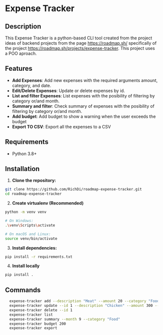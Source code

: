 # Expense Tracker

## Description

This Expense Tracker is a python-based CLI tool created from the project ideas of backend projects from the page https://roadmap.sh/ specifically of the project https://roadmap.sh/projects/expense-tracker. This project uses a POO aproach.

## Features

- **Add Expenses**: Add new expenses with the required arguments amount, category, and date.
- **Edit/Delete Expenses**: Update or delete expenses by id.
- **List and filter Expenses**: List expenses with the posibility of filtering by category or/and month.
- **Summary and filter**: Check summary of expenses with the posibility of filtering by category or/and month.
- **Add budget**: Add budget to show a warning when the user exceeds the budget
- **Export TO CSV**: Export all the expenses to a CSV

## Requirements

- Python 3.8+

## Installation

1. **Clone the repository:**
  ```bash
  git clone https://github.com/RichDi/roadmap-expense-tracker.git
  cd roadmap-expense-tracker
  ```

2. **Create virtualenv (Recommended)** 
  ```bash
  python -m venv venv

  # On Windows:
  .\venv\Scripts\activate

  # On macOS and Linux:
  source venv/bin/activate
  ```

3. **Install dependencies:**
  ```bash
  pip install -r requirements.txt
  ```

4. **Install locally**
  ```bash
  pip install .
  ```

## Commands

```bash
  expense-tracker add --description "Meat" --amount 20 --category "Food"
  expense-tracker update --id 1 --description "Chicken" --amount 300 --category "Food"
  expense-tracker delete --id 1
  expense-tracker list
  expense-tracker summary --month 9 --category "Food"
  expense-tracker budget 200
  expense-tracker export
```

